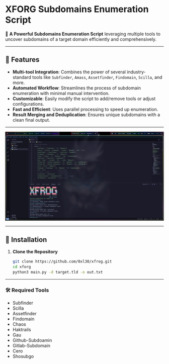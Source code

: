 # XFORG Subdomains Enumeration Script

🚀 **A Powerful Subdomains Enumeration Script** leveraging multiple tools to uncover subdomains of a target domain efficiently and comprehensively.

---

## 🎯 Features

- **Multi-tool Integration**: Combines the power of several industry-standard tools like `Subfinder`, `Amass`, `Assetfinder`, `Findomain`, `Scilla`, and more.
- **Automated Workflow**: Streamlines the process of subdomain enumeration with minimal manual intervention.
- **Customizable**: Easily modify the script to add/remove tools or adjust configurations.
- **Fast and Efficient**: Uses parallel processing to speed up enumeration.
- **Result Merging and Deduplication**: Ensures unique subdomains with a clean final output.

---
![Preview of XFORG Subdomains Enumeration Script](preview.png)

---

## 🚀 Installation

1. **Clone the Repository**
   ```bash
   git clone https://github.com/0xl30/xfrog.git
   cd xforg
   python3 main.py -d target.tld -o out.txt
   ```
---

### 🛠️ Required Tools

- Subfinder
- Scilla
- Assetfinder
- Findomain
- Chaos
- Haktrails
- Gau
- Github-Subdoamin
- Gitlab-Subdomain
- Cero
- Shosubgo
